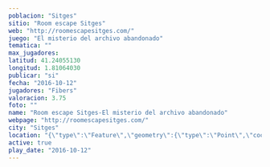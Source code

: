 ```yaml
---
poblacion: "Sitges"
sitio: "Room escape Sitges"
web: "http://roomescapesitges.com/"
juego: "El misterio del archivo abandonado"
tematica: ""
max_jugadores: 
latitud: 41.24055130
longitud: 1.81064030
publicar: "si"
fecha: "2016-10-12"
jugadores: "Fibers"
valoracion: 3.75
foto: ""
name: "Room escape Sitges-El misterio del archivo abandonado"
webpage: "http://roomescapesitges.com/"
city: "Sitges"
location: "{\"type\":\"Feature\",\"geometry\":{\"type\":\"Point\",\"coordinates\":[\"41,24055130\",\"1,81064030\"]}}"
active: true
play_date: "2016-10-12"
---
```

